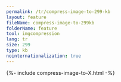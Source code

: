 ```yaml
---
permalink: /tr/compress-image-to-299-kb
layout: feature
fileName: compress-image-to-299kb
folderName: feature
tool: imgcompression
lang: tr
size: 299
type: kb
nointernationalization: true
---
```

{%- include compress-image-to-X.html -%}
      